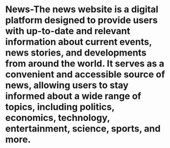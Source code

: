 # News-The news website is a digital platform designed to provide users with up-to-date and relevant information about current events, news stories, and developments from around the world. It serves as a convenient and accessible source of news, allowing users to stay informed about a wide range of topics, including politics, economics, technology, entertainment, science, sports, and more.
